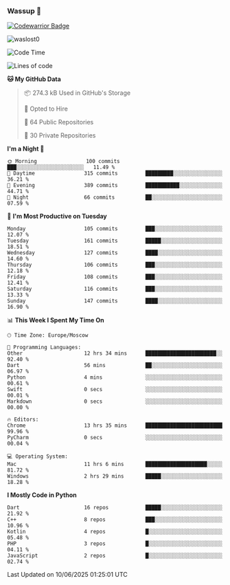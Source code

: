 ### Wassup 👋

[![Codewarrior Badge](https://www.codewars.com/users/waslost/badges/small)](https://www.codewars.com/users/waslost)

<p align="left"> <img src="https://komarev.com/ghpvc/?username=waslost0" alt="waslost0" /></p>

<!--START_SECTION:waka-->
![Code Time](http://img.shields.io/badge/Code%20Time-5%2C776%20hrs%2039%20mins-blue)

![Lines of code](https://img.shields.io/badge/From%20Hello%20World%20I%27ve%20Written-1.4%20million%20lines%20of%20code-blue)

**🐱 My GitHub Data** 

> 📦 274.3 kB Used in GitHub's Storage 
 > 
> 💼 Opted to Hire
 > 
> 📜 64 Public Repositories 
 > 
> 🔑 30 Private Repositories 
 > 
**I'm a Night 🦉** 

```text
🌞 Morning                100 commits         ███░░░░░░░░░░░░░░░░░░░░░░   11.49 % 
🌆 Daytime                315 commits         █████████░░░░░░░░░░░░░░░░   36.21 % 
🌃 Evening                389 commits         ███████████░░░░░░░░░░░░░░   44.71 % 
🌙 Night                  66 commits          ██░░░░░░░░░░░░░░░░░░░░░░░   07.59 % 
```
📅 **I'm Most Productive on Tuesday** 

```text
Monday                   105 commits         ███░░░░░░░░░░░░░░░░░░░░░░   12.07 % 
Tuesday                  161 commits         █████░░░░░░░░░░░░░░░░░░░░   18.51 % 
Wednesday                127 commits         ████░░░░░░░░░░░░░░░░░░░░░   14.60 % 
Thursday                 106 commits         ███░░░░░░░░░░░░░░░░░░░░░░   12.18 % 
Friday                   108 commits         ███░░░░░░░░░░░░░░░░░░░░░░   12.41 % 
Saturday                 116 commits         ███░░░░░░░░░░░░░░░░░░░░░░   13.33 % 
Sunday                   147 commits         ████░░░░░░░░░░░░░░░░░░░░░   16.90 % 
```


📊 **This Week I Spent My Time On** 

```text
🕑︎ Time Zone: Europe/Moscow

💬 Programming Languages: 
Other                    12 hrs 34 mins      ███████████████████████░░   92.40 % 
Dart                     56 mins             ██░░░░░░░░░░░░░░░░░░░░░░░   06.97 % 
Python                   4 mins              ░░░░░░░░░░░░░░░░░░░░░░░░░   00.61 % 
Swift                    0 secs              ░░░░░░░░░░░░░░░░░░░░░░░░░   00.01 % 
Markdown                 0 secs              ░░░░░░░░░░░░░░░░░░░░░░░░░   00.00 % 

🔥 Editors: 
Chrome                   13 hrs 35 mins      █████████████████████████   99.96 % 
PyCharm                  0 secs              ░░░░░░░░░░░░░░░░░░░░░░░░░   00.04 % 

💻 Operating System: 
Mac                      11 hrs 6 mins       ████████████████████░░░░░   81.72 % 
Windows                  2 hrs 29 mins       █████░░░░░░░░░░░░░░░░░░░░   18.28 % 
```

**I Mostly Code in Python** 

```text
Dart                     16 repos            █████░░░░░░░░░░░░░░░░░░░░   21.92 % 
C++                      8 repos             ███░░░░░░░░░░░░░░░░░░░░░░   10.96 % 
Kotlin                   4 repos             █░░░░░░░░░░░░░░░░░░░░░░░░   05.48 % 
PHP                      3 repos             █░░░░░░░░░░░░░░░░░░░░░░░░   04.11 % 
JavaScript               2 repos             █░░░░░░░░░░░░░░░░░░░░░░░░   02.74 % 
```




 Last Updated on 10/06/2025 01:25:01 UTC
<!--END_SECTION:waka-->


